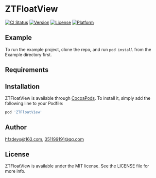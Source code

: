 # ZTFloatView

[![CI Status](https://img.shields.io/travis/hfzdeyx@163.com/ZTFloatView.svg?style=flat)](https://travis-ci.org/hfzdeyx@163.com/ZTFloatView)
[![Version](https://img.shields.io/cocoapods/v/ZTFloatView.svg?style=flat)](https://cocoapods.org/pods/ZTFloatView)
[![License](https://img.shields.io/cocoapods/l/ZTFloatView.svg?style=flat)](https://cocoapods.org/pods/ZTFloatView)
[![Platform](https://img.shields.io/cocoapods/p/ZTFloatView.svg?style=flat)](https://cocoapods.org/pods/ZTFloatView)

## Example

To run the example project, clone the repo, and run `pod install` from the Example directory first.

## Requirements

## Installation

ZTFloatView is available through [CocoaPods](https://cocoapods.org). To install
it, simply add the following line to your Podfile:

```ruby
pod 'ZTFloatView'
```

## Author

hfzdeyx@163.com, 351199191@qq.com

## License

ZTFloatView is available under the MIT license. See the LICENSE file for more info.
